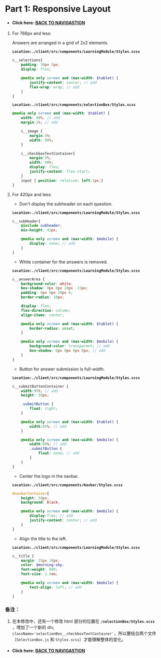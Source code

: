 # Part 1: Responsive Layout

- #### Click here: [BACK TO NAVIGASTION](https://github.com/DonghaoWu/codeTyke-doc/blob/main/README.md)

1. For 768px and less:

    Answers are arranged in a grid of 2x2 elements.

    __`Location:./client/src/components/LearningModule/Styles.scss`__

    ```scss
    &__selections{ 
        padding: 30px 5px;
        display: flex;

        @media only screen and (max-width: $tablet) {
            justify-content: center; // add
            flex-wrap: wrap; // add
        }
    }
    ```

    __`Location:./client/src/components/selectionBox/Styles.scss`__

    ```scss
    @media only screen and (max-width: $tablet) {
        width: 40%; // add
        margin:1%; // add

        &__image {
            margin:5%;
            width: 90%; 
        }

        &__checkboxTextContainer{
            margin:5%;
            width: 90%; 
            display: flex;
            justify-content: flex-start;
        }
        input { position: relative; left:1px;}
    }
    ```

2. For 420px and less:

    - Don't display the subheader on each question. 

    __`Location:./client/src/components/LearningModule/Styles.scss`__

    ```scss
    &__subHeader{
        @include subheader;
        min-height: 42px;

        @media only screen and (max-width: $mobile) {
            display: none; // add
        }
    }
    ```

    - White container for the answers is removed.

    __`Location:./client/src/components/LearningModule/Styles.scss`__

    ```scss
    &__answerArea {
        background-color: white;
        box-shadow: 0px 0px 20px -15px;
        padding: 0px 0px 20px 0;
        border-radius: 10px;

        display: flex;
        flex-direction: column;
        align-items: center;

        @media only screen and (max-width: $tablet) {
            border-radius: unset;
        }

        @media only screen and (max-width: $mobile) {
            background-color: transparent; // add
            box-shadow: 0px 0px 0px 0px; // add
        }
    }
    ```

    - Button for answer submission is full-width.

    __`Location:./client/src/components/LearningModule/Styles.scss`__

    ```scss
    &__submitButtonContainer {
        width:95%; // add
        height: 50px;

        .submitButton {
            float: right;
        }

        @media only screen and (max-width: $tablet) {
            width:85%; // add
        }

        @media only screen and (max-width: $mobile) {
            width:88%; // add
            .submitButton {
                float: none; // add
            }
        }
    }
    ```

    - Center the logo in the navbar.

    __`Location:./client/src/components/Navbar/Styles.scss`__

    ```scss
    #navbarContainer{
        height: 50px;
        background: black;

        @media only screen and (max-width: $mobile) {
            display:flex; // add
            justify-content: center; // add
        }
    }
    ```

    - Align the title to the left.

    __`Location:./client/src/components/LearningModule/Styles.scss`__

    ```scss
    &__title {
        margin: 25px 10px;
        color: $morning-sky;
        font-weight: 600;
        font-size: 1.5em;

        @media only screen and (max-width: $mobile) {
            text-align: left; // add
        }
    }
    ```

### 备注：

1. 在本修改中，还有一个修改 html 部分的位置在 __`/selectionBox/Styles.scss`__ ，增加了一个新的 div, `className='selectionBox__checkboxTextContainer'`，所以要结合两个文件（`SelectionBox.js` 和 `Styles.scss`）才能理解整体的变化。

- #### Click here: [BACK TO NAVIGASTION](https://github.com/DonghaoWu/codeTyke-doc/blob/main/README.md)